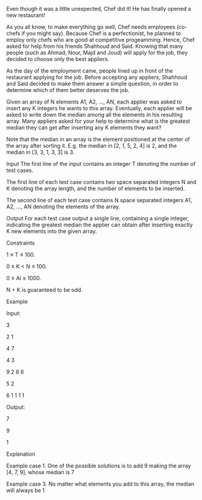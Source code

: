 Even though it was a little unexpected, Chef did it! He has finally opened a new restaurant!

As you all know, to make everything go well, Chef needs employees (co-chefs if you might say). Because Chef is a perfectionist, he planned to employ only chefs who are good at competitive progeamming. Hence, Chef asked for help from his friends Shahhoud and Said. Knowing that many people (such as Ahmad, Nour, Majd and Joud) will apply for the job, they decided to choose only the best appliers.

As the day of the employment came, people lined up in front of the restaurant applying for the job. Before accepting any appliers, Shahhoud and Said decided to make them answer a simple question, in order to determine which of them better deserves the job.

Given an array of N elements A1, A2, ..., AN, each applier was asked to insert any K integers he wants to this array. Eventually, each applier will be asked to write down the median among all the elements in his resulting array. Many appliers asked for your help to determine what is the greatest median they can get after inserting any K elements they want?

Note that the median in an array is the element positioned at the center of the array after sorting it. E.g. the median in [2, 1, 5, 2, 4] is 2, and the median in [3, 3, 1, 3, 3] is 3.

 

Input
The first line of the input contains an integer T denoting the number of test cases.

The first line of each test case contains two space separated integers N and K denoting the array length, and the number of elements to be inserted.

The second line of each test case contains N space separated integers A1, A2, ..., AN denoting the elements of the array.

Output
For each test case output a single line, containing a single integer, indicating the greatest median the applier can obtain after inserting exactly K new elements into the given array.

Constraints

1 ≤ T ≤ 100.

0 ≤ K < N ≤ 100.

0 ≤ Ai ≤ 1000.

N + K is guaranteed to be odd.
 

Example

Input:

3

2 1

4 7

4 3

9 2 8 6

5 2

6 1 1 1 1


Output:

7

9

1
 

Explanation

Example case 1. One of the possible solutions is to add 9 making the array [4, 7, 9], whose median is 7

Example case 3. No matter what elements you add to this array, the median will always be 1
